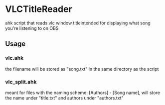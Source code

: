 # VLCTitleReader
ahk script that reads vlc window titleintended for displaying what song you're listening to on OBS 
## Usage
### vlc.ahk
the filename will be stored as "song.txt" in the same directory as the script
### vlc_split.ahk
meant for files with the naming scheme: [Authors] - [Song name], will store the name under "title.txt" and authors under "authors.txt"
